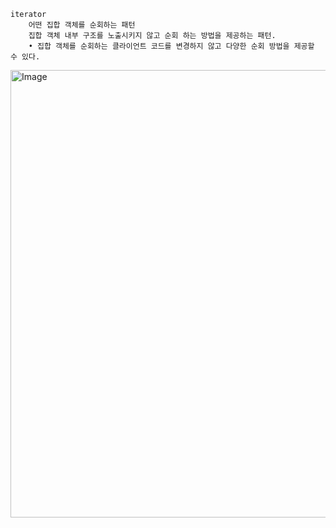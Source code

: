 ```text
iterator
    어떤 집합 객체를 순회하는 패턴
    집합 객체 내부 구조를 노출시키지 않고 순회 하는 방법을 제공하는 패턴.
    • 집합 객체를 순회하는 클라이언트 코드를 변경하지 않고 다양한 순회 방법을 제공할 수 있다.
```
<img width="716" alt="Image" src="https://github.com/user-attachments/assets/25754218-d758-48d4-98ca-c7944ebd21d2" />

```text






































```